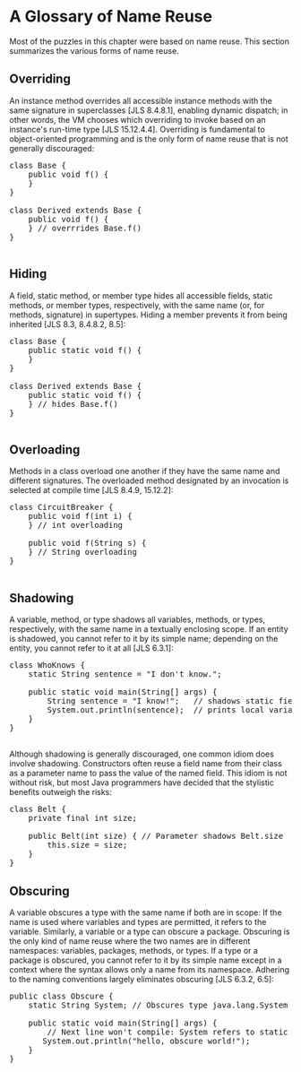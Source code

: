 # A Glossary of Name Reuse

Most of the puzzles in this chapter were based on name reuse. This section summarizes the various forms of name reuse.

## Overriding

An instance method overrides all accessible instance methods with the same signature in superclasses [JLS 8.4.8.1], 
enabling dynamic dispatch; in other words, the VM chooses which overriding to invoke based on an instance's 
run-time type [JLS 15.12.4.4]. Overriding is fundamental to object-oriented programming and is the only form of 
name reuse that is not generally discouraged:

<pre>
class Base {
    public void f() {
    }
}

class Derived extends Base {
    public void f() {
    } // overrrides Base.f()
}

</pre>

## Hiding

A field, static method, or member type hides all accessible fields, static methods, or member types, 
respectively, with the same name (or, for methods, signature) in supertypes. 
Hiding a member prevents it from being inherited [JLS 8.3, 8.4.8.2, 8.5]:


<pre>
class Base {
    public static void f() {
    }
}

class Derived extends Base {
    public static void f() {
    } // hides Base.f()
}

</pre>


## Overloading

Methods in a class overload one another if they have the same name and different signatures. 
The overloaded method designated by an invocation is selected at compile time [JLS 8.4.9, 15.12.2]:

<pre>
class CircuitBreaker {
    public void f(int i) {
    } // int overloading

    public void f(String s) {
    } // String overloading
}

</pre>


## Shadowing

A variable, method, or type shadows all variables, methods, or types, respectively, with the same name 
in a textually enclosing scope. If an entity is shadowed, you cannot refer to it by its simple name; 
depending on the entity, you cannot refer to it at all [JLS 6.3.1]:

<pre>
class WhoKnows {
    static String sentence = "I don't know.";

    public static void main(String[] args) {
        String sentence = "I know!";   // shadows static field
        System.out.println(sentence);  // prints local variable
    }
}

</pre>


Although shadowing is generally discouraged, one common idiom does involve shadowing. 
Constructors often reuse a field name from their class as a parameter name to pass the value of the named field. 
This idiom is not without risk, but most Java programmers have decided that the stylistic benefits outweigh the risks:

<pre>
class Belt {
    private final int size;

    public Belt(int size) { // Parameter shadows Belt.size
        this.size = size;
    }
}
</pre>


## Obscuring

A variable obscures a type with the same name if both are in scope: If the name is used where variables and 
types are permitted, it refers to the variable. Similarly, a variable or a type can obscure a package. 
Obscuring is the only kind of name reuse where the two names are in different namespaces: 
variables, packages, methods, or types. If a type or a package is obscured, 
you cannot refer to it by its simple name except in a context where the syntax allows only a name from its namespace. 
Adhering to the naming conventions largely eliminates obscuring [JLS 6.3.2, 6.5]:


<pre>
public class Obscure {
    static String System; // Obscures type java.lang.System

    public static void main(String[] args) {
        // Next line won't compile: System refers to static field
       System.out.println("hello, obscure world!");
    }
}
</pre>
